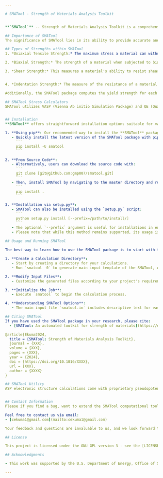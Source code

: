 ```yaml
---

# SMATool - Strength of Materials Analysis Toolkit 


**`SMATool`** -- Strength of Materials Analysis Toolkit is a comprehensive computational package developed to evaluate the tensile, shear, biaxial, and indentation strength (Vickers' hardness) of materials at zero temperature (using density functional theory) and finite temperature (using ab-initio molecular dynamics). Integrating advanced algorithms and leveraging the capabilities of well-established electronic structure codes like VASP and QE as the stress calculator, SMATool provides a robust platform for analyzing the strength of 1D, 2D, and 3D materials.

## Importance of SMATool
The significance of SMATool lies in its ability to provide accurate and efficient strength parameters, which are crucial in material design and analysis. Understanding these mechanical properties helps in predicting material behavior under different loading conditions and in different environments, contributing to the development of materials with optimized performance characteristics.

## Types of Strengths within SMATool
1. *Uniaxial Tensile Strength:* The maximum stress a material can withstand while being stretched or pulled before failure. Tensile strength is crucial in applications where materials are subject to tension. The tensile strength can be computed along the various directions: x, y, and z, and along the critical plane directions. 

2. *Biaxial Strength:* The strength of a material when subjected to biaxial stress conditions. This is important for materials used in applications where they are exposed to stresses in two perpendicular directions.

3. *Shear Strength:* This measures a material's ability to resist shear loads, which is vital in understanding how materials will behave when forces are applied parallel to a material's surface. The shear strength can be determined along the critical plane directions and slip directions. 


4. *Indentation Strength:* The measure of the resistance of a material to deformation under localized compressive forces. This can be used to quantify the Vickers' hardness of a material.

Additionally, the SMATool package computes the yield strength for each of the strengths above, and the corresponding energy storage capacity (in MJ/L and Wh/Kg) of the material at the ultimate strain. 

## SMATool Stress Calculators
SMATool utilizes VASP (Vienna Ab initio Simulation Package) and QE (Quantum Espresso) as its calculator, ensuring high accuracy and reliability. These powerful electronic structure codes, combined with the ASE (Atomic Simulation Environment) backend, enable detailed and precise material analysis. If you're interested in other electronic structure code as the stress calculation, we will be more than happy to collaborate in such implementations.


## Installation
**SMATool** offers straightforward installation options suitable for various user preferences as explained below. We note that in all the installation options, all the libraries and dependables are automatically determined and installed alongside the SMATool. 

1. **Using pip**: Our recommended way to install the **SMATool** package is using pip. 
   - Quickly install the latest version of the SMATool package with pip by executing: 
     ```
     pip install -U smatool
     ```

2. **From Source Code**:
   - Alternatively, users can download the source code with:
     ```
     git clone [git@github.com:gmp007/smatool.git]
     ```
   - Then, install SMATool by navigating to the master directory and running:
     ```
     pip install .
     ```

3. **Installation via setup.py**:
   - SMATool can also be installed using the `setup.py` script:
     ```
     python setup.py install [--prefix=/path/to/install/]
     ```
   - The optional `--prefix` argument is useful for installations in environments like shared High-Performance Computing (HPC) systems, where administrative privileges might be restricted.
   - Please note that while this method remains supported, its usage is gradually declining in favor of more modern installation practices. We only recommend this installation option where standard installation methods like `pip` are not applicable.
   
## Usage and Running SMATool

The best way to learn how to use the SMATool package is to start with the provided examples folder. The key steps for initializing SMATool follows:

1. **Create a Calculation Directory**:
   - Start by creating a directory for your calculations.
   - Run `smatool -0` to generate main input template of the SMATool, which is the `smatool.in`.

2. **Modify Input Files**:
   - Customize the generated files according to your project's requirements, choose the code type between VASP and QE, and specify the directory of your potential files. 

3. **Initialize the Job**:
   - Execute `smatool` to begin the calculation process.

4. **Understanding SMATool Options**:
   - The main input file `smatool.in` includes descriptive text for each flag, making it user-friendly.

## Citing SMATool
If you have used the SMATool package in your research, please cite:
  - [SMATool: An automated toolkit for strength of materials](https://doi.org/10.1016/XXXXX) - 

@article{Ekuma2024,
  title = {SMATool: Strength of Materials Analysis Toolkit},
  journal = {XXX},
  volume = {XXX},
  pages = {XXX},
  year = {2024},
  doi = {https://doi.org/10.1016/XXXX},
  url = {XXX},
  author = {XXXX}
}

## SMATool Utility
ASP electronic structure calculations come with proprietary pseudopotentials included in the package. In contrast, Quantum Espresso (QE) is open source, offering a variety of sources for obtaining pseudopotentials. While no specific pseudopotential database is officially recommended for QE, we prefer the norm-conserving [Pdojo pseudopentials](http://www.pseudo-dojo.org/). The SMATool computational toolkit includes an automated utility package, `qepotential`, located in the utility folder. This tool automates the generation of pseudopotentials from the Pdojo website for all materials required to run the SMATool package with QE as the calculator. Users can also specify custom requirements in the `pseudo.info` input file. The SMATool utility package saves the potentials of various elements as `element_pdojo.upf` in the `qe_potentials` folder.


## Contact Information
Please if you find a bug, want to extend the SMATool computational toolkit, or have an idea that you would want us to incorporate, please reach out to us. Our team is dedicated to supporting your work and enhancing capabilities and efficiency of the SMATool package.

Feel free to contact us via email:
- [cekuma1@gmail.com](mailto:cekuma1@gmail.com)

Your feedback and questions are invaluable to us, and we look forward to hearing from you.

## License

This project is licensed under the GNU GPL version 3 - see the [LICENSE](LICENSE) file for details.

## Acknowledgments

- This work was supported by the U.S. Department of Energy, Office of Science, Basic Energy Sciences under Award DOE-SC0024099.

---
```

